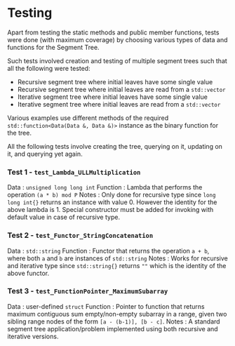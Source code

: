 # Testing

Apart from testing the static methods and public member functions, tests were done (with maximum coverage) by choosing various types of data and functions for the Segment Tree.

Such tests involved creation and testing of multiple segment trees such that all the following were tested:
- Recursive segment tree where initial leaves have some single value
- Recursive segment tree where initial leaves are read from a `std::vector`
- Iterative segment tree where initial leaves have some single value
- Iterative segment tree where initial leaves are read from a `std::vector`

Various examples use different methods of the required `std::function<Data(Data &, Data &)>` instance as the binary function for the tree. 

All the following tests involve creating the tree, querying on it, updating on it, and querying yet again.

### Test 1 - `test_Lambda_ULLMultiplication`

Data : `unsigned long long int`
Function : Lambda that performs the operation `(a * b) mod P`
Notes : Only done for recursive type since `long long int{}` returns an instance with value 0. However the identity for the above lambda is 1. Special constructor must be added for invoking with default value in case of recursive type.

### Test 2 - `test_Functor_StringConcatenation`

Data : `std::string`
Function : Functor that returns the operation `a + b`, where both `a` and `b` are instances of `std::string`
Notes : Works for recursive and iterative type since `std::string{}` returns `""` which is the identity of the above functor.

### Test 3 - `test_FunctionPointer_MaximumSubarray`

Data : user-defined `struct`
Function : Pointer to function that returns maximum contiguous sum empty/non-empty subarray in a range, given two sibling range nodes of the form `[a - (b-1)], [b - c]`.
Notes : A standard segment tree application/problem implemented using both recursive and iterative versions.

